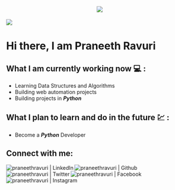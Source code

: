</h1>
<h1 align="center">
  <img src="https://github-readme-streak-stats.herokuapp.com?user=praneethravuri&theme=neon-palenight&hide_border=true)](https://git.io/streak-stats">
  <br />
</h1>

![](https://komarev.com/ghpvc/?username=praneethravuri)


# Hi there, I am Praneeth Ravuri

## What I am currently working now :computer: :
* Learning Data Structures and Algorithms
* Building web automation projects
* Building projects in ***Python***

## What I plan to learn and do in the future :chart: :
* Become a ***Python*** Developer



## Connect with me:

[<img align="left" alt="praneethravuri | LinkedIn" src="https://img.icons8.com/fluent/48/000000/linkedin.png" />][linkedin]
[<img align="left" alt="praneethravuri | Github"   src="https://img.icons8.com/fluent/48/fa314a/github.png" />][github]
[<img align="left" alt="praneethravuri | Twitter"  src="https://img.icons8.com/color/48/000000/twitter--v2.png" />][twitter]
[<img align="left" alt="praneethravuri | Facebook" src="https://img.icons8.com/fluent/48/fa314a/facebook-new.png" />][facebook]
[<img align="left" alt="praneethravuri | Instagram"   src="https://img.icons8.com/fluent/48/fa314a/instagram-new.png" />][instagram]



[twitter]: https://twitter.com/ravuri_praneeth
[instagram]: https://www.instagram.com/praneeth.ravuri/
[facebook]: https://www.facebook.com/ravuri.praneeth
[github]: https://github.com/praneethravuri
[linkedin]: https://www.linkedin.com/in/ravuri-praneeth-176678204/
